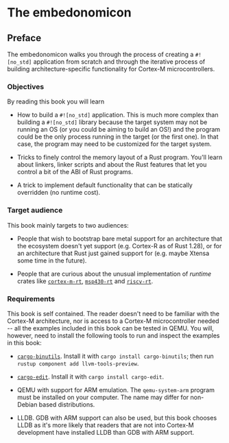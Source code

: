 # The embedonomicon

## Preface

The embedonomicon walks you through the process of creating a `#![no_std]` application from scratch
and through the iterative process of building architecture-specific functionality for Cortex-M
microcontrollers.

### Objectives

By reading this book you will learn

- How to build a `#![no_std]` application. This is much more complex than building a `#![no_std]`
  library because the target system may not be running an OS (or you could be aiming to build an
  OS!) and the program could be the only process running in the target (or the first one). 
  In that case, the program may need to be customized for the target system.

- Tricks to finely control the memory layout of a Rust program. You'll learn about linkers, linker
  scripts and about the Rust features that let you control a bit of the ABI of Rust programs.

- A trick to implement default functionality that can be statically overridden (no runtime cost).

### Target audience

This book mainly targets to two audiences:

- People that wish to bootstrap bare metal support for an architecture that the ecosystem doesn't
  yet support (e.g. Cortex-R as of Rust 1.28), or for an architecture that Rust just gained support
  for (e.g. maybe Xtensa some time in the future).

- People that are curious about the unusual implementation of *runtime* crates like [`cortex-m-rt`],
  [`msp430-rt`] and [`riscv-rt`].

[`cortex-m-rt`]: https://crates.io/crates/cortex-m-rt
[`msp430-rt`]: https://crates.io/crates/msp430-rt
[`riscv-rt`]: https://crates.io/crates/riscv-rt

### Requirements

This book is self contained. The reader doesn't need to be familiar with the Cortex-M architecture,
nor is access to a Cortex-M microcontroller needed -- all the examples included in this book can be tested in
QEMU. You will, however, need to install the following tools to run and inspect the examples in this
book:

- [`cargo-binutils`](https://github.com/japaric/cargo-binutils). Install it with `cargo install
  cargo-binutils`; then run `rustup component add llvm-tools-preview`.

- [`cargo-edit`](https://crates.io/crates/cargo-edit). Install it with `cargo install cargo-edit`.

- QEMU with support for ARM emulation. The `qemu-system-arm` program must be installed on your
  computer. The name may differ for non-Debian based distributions.

- LLDB. GDB with ARM support can also be used, but this book chooses LLDB as it's more likely that
  readers that are not into Cortex-M development have installed LLDB than GDB with ARM support.
